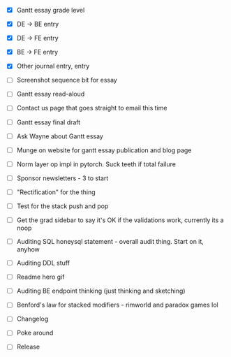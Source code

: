 - [x] Gantt essay grade level
- [x] DE -> BE entry
- [x] DE -> FE entry
- [x] BE -> FE entry
- [x] Other journal entry, entry

- [ ] Screenshot sequence bit for essay
- [ ] Gantt essay read-aloud
- [ ] Contact us page that goes straight to email this time
- [ ] Gantt essay final draft
- [ ] Ask Wayne about Gantt essay
- [ ] Munge on website for gantt essay publication and blog page
- [ ] Norm layer op impl in pytorch. Suck teeth if total failure

- [ ] Sponsor newsletters - 3 to start
- [ ] "Rectification" for the thing

- [ ] Test for the stack push and pop
- [ ] Get the grad sidebar to say it's OK if the validations work, currently its a noop
- [ ] Auditing SQL honeysql statement - overall audit thing. Start on it, anyhow
- [ ] Auditing DDL stuff

- [ ] Readme hero gif
- [ ] Auditing BE endpoint thinking (just thinking and sketching)
- [ ] Benford's law for stacked modifiers - rimworld and paradox games lol
- [ ] Changelog
- [ ] Poke around
- [ ] Release

